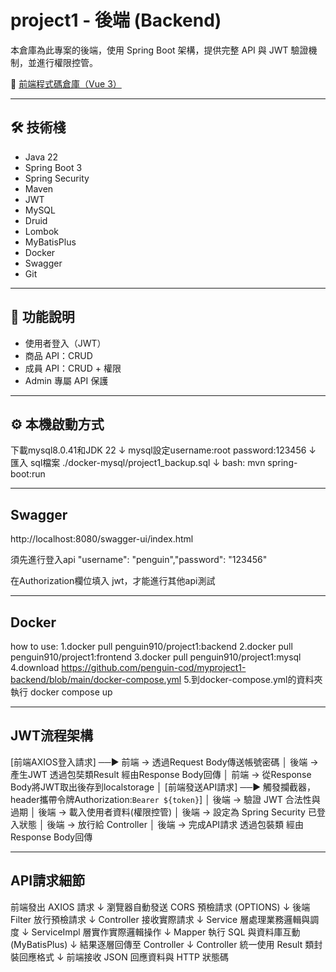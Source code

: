 # project1 - 後端 (Backend)

本倉庫為此專案的後端，使用 Spring Boot 架構，提供完整 API 與 JWT 驗證機制，並進行權限控管。

🔗 [前端程式碼倉庫（Vue 3）](https://github.com/penguin-cod/myproject1-frontend)

---

## 🛠 技術棧

- Java 22
- Spring Boot 3
- Spring Security
- Maven
- JWT
- MySQL
- Druid
- Lombok
- MyBatisPlus
- Docker
- Swagger
- Git

---

## 📘 功能說明

- 使用者登入（JWT）
- 商品 API：CRUD
- 成員 API：CRUD + 權限
- Admin 專屬 API 保護

---

## ⚙️ 本機啟動方式

下載mysql8.0.41和JDK 22 
        ↓
mysql設定username:root password:123456
        ↓
匯入 sql檔案 ./docker-mysql/project1_backup.sql
        ↓
bash:
mvn spring-boot:run

---

## Swagger
http://localhost:8080/swagger-ui/index.html

須先進行登入api "username": "penguin","password": "123456"
     
在Authorization欄位填入 jwt，才能進行其他api測試

---

## Docker

how to use:
1.docker pull penguin910/project1:backend
2.docker pull penguin910/project1:frontend
3.docker pull penguin910/project1:mysql
4.download https://github.com/penguin-cod/myproject1-backend/blob/main/docker-compose.yml
5.到docker-compose.yml的資料夾執行 docker compose up

---

## JWT流程架構

[前端AXIOS登入請求] ──▶ 前端 → 透過Request Body傳送帳號密碼
                         │
                      後端 → 產生JWT 透過包奘類Result 經由Response Body回傳
                         │
                      前端 → 從Response Body將JWT取出後存到localstorage
                         │
[前端發送API請求] ──▶ 觸發攔截器，header攜帶令牌Authorization:`Bearer ${token}`]
                                   │
                            後端 → 驗證 JWT 合法性與過期
                                   │
                            後端 → 載入使用者資料(權限控管)
                                   │
                            後端 → 設定為 Spring Security 已登入狀態
                                   │
                            後端 → 放行給 Controller
                                   │
                            後端 → 完成API請求 透過包裝類 經由Response Body回傳

---

## API請求細節

前端發出 AXIOS 請求
        ↓
瀏覽器自動發送 CORS 預檢請求 (OPTIONS)
        ↓
後端 Filter 放行預檢請求
        ↓
Controller 接收實際請求
        ↓
Service 層處理業務邏輯與調度
        ↓
ServiceImpl 層實作實際邏輯操作
        ↓
Mapper 執行 SQL 與資料庫互動 (MyBatisPlus)
        ↓
結果逐層回傳至 Controller
        ↓
Controller 統一使用 Result 類封裝回應格式
        ↓
前端接收 JSON 回應資料與 HTTP 狀態碼





